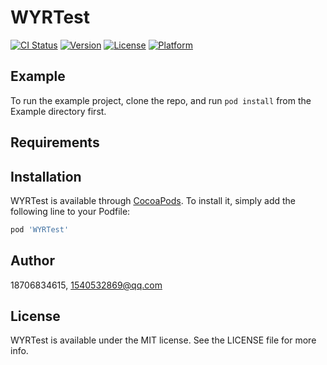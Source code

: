 # WYRTest

[![CI Status](http://img.shields.io/travis/18706834615/WYRTest.svg?style=flat)](https://travis-ci.org/18706834615/WYRTest)
[![Version](https://img.shields.io/cocoapods/v/WYRTest.svg?style=flat)](http://cocoapods.org/pods/WYRTest)
[![License](https://img.shields.io/cocoapods/l/WYRTest.svg?style=flat)](http://cocoapods.org/pods/WYRTest)
[![Platform](https://img.shields.io/cocoapods/p/WYRTest.svg?style=flat)](http://cocoapods.org/pods/WYRTest)

## Example

To run the example project, clone the repo, and run `pod install` from the Example directory first.

## Requirements

## Installation

WYRTest is available through [CocoaPods](http://cocoapods.org). To install
it, simply add the following line to your Podfile:

```ruby
pod 'WYRTest'
```

## Author

18706834615, 1540532869@qq.com

## License

WYRTest is available under the MIT license. See the LICENSE file for more info.
